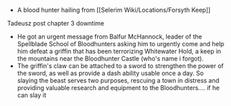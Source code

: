 - A blood hunter hailing from [[Selerim Wiki/Locations/Forsyth Keep]]

Tadeusz post chapter 3 downtime
- He got an urgent message from Balfur McHannock, leader of the Spellblade School of Bloodhunters asking him to urgently come and help him defeat a griffin that has been terrorizing Whitewater Hold, a keep in the mountains near the Bloodhunter Castle (who's name i forgot).
- The griffin's claw can be attached to a sword to strengthen the power of the sword, as well as provide a dash ability usable once a day. So slaying the beast serves two purposes, rescuing a town in distress and providing valuable research and equipment to the Bloodhunters.... if he can slay it
